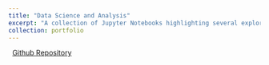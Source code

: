 ```yaml
---
title: "Data Science and Analysis"
excerpt: "A collection of Jupyter Notebooks highlighting several exploratory data science projects. <br/><img src='/images/bayes_theorem.png'>"
collection: portfolio
---
```

&nbsp;
[Github Repository](https://github.com/matthewshawnkehoe/Data-Analysis)